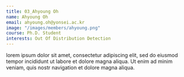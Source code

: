 ```yaml
---
title: 03_Ahyoung Oh
name: Ahyoung Oh
email: ahyoung.oh@yonsei.ac.kr
image: "/images/members/ahyoung.png"
course: Ph.D. Student
interests: Out Of Distribution Detection
---
```


lorem ipsum dolor sit amet, consectetur adipiscing elit, sed do eiusmod tempor incididunt ut labore et dolore magna aliqua. Ut enim ad minim veniam, quis nostr navigation et dolore magna aliqua.
